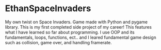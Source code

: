 # EthanSpaceInvaders
My own twist on Space Invaders. Game made with Python and pygame library. This is my first completed side project of my career! This features what I have learned so far about programming. I use OOP and its fundamentals, loops, functions, ect.. and I leared fundamental game design such as collision, game over, and handling framerate.
